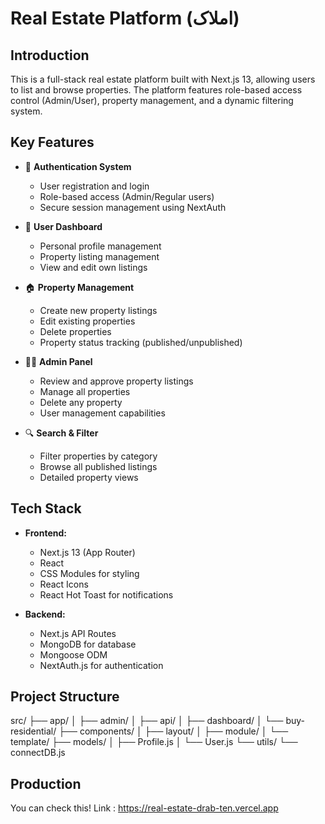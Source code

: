 # Real Estate Platform (املاک)

## Introduction
This is a full-stack real estate platform built with Next.js 13, allowing users to list and browse properties. The platform features role-based access control (Admin/User), property management, and a dynamic filtering system.

## Key Features
- 🔐 **Authentication System**
  - User registration and login
  - Role-based access (Admin/Regular users)
  - Secure session management using NextAuth

- 👤 **User Dashboard**
  - Personal profile management
  - Property listing management
  - View and edit own listings

- 🏠 **Property Management**
  - Create new property listings
  - Edit existing properties
  - Delete properties
  - Property status tracking (published/unpublished)

- 👨‍💼 **Admin Panel**
  - Review and approve property listings
  - Manage all properties
  - Delete any property
  - User management capabilities

- 🔍 **Search & Filter**
  - Filter properties by category
  - Browse all published listings
  - Detailed property views

## Tech Stack
- **Frontend:**
  - Next.js 13 (App Router)
  - React
  - CSS Modules for styling
  - React Icons
  - React Hot Toast for notifications

- **Backend:**
  - Next.js API Routes
  - MongoDB for database
  - Mongoose ODM
  - NextAuth.js for authentication

## Project Structure

src/
├── app/
│ ├── admin/
│ ├── api/
│ ├── dashboard/
│ └── buy-residential/
├── components/
│ ├── layout/
│ ├── module/
│ └── template/
├── models/
│ ├── Profile.js
│ └── User.js
└── utils/
└── connectDB.js

## Production

You can check this!
Link : https://real-estate-drab-ten.vercel.app

